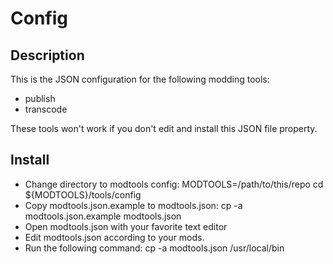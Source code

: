 # Config

## Description
This is the JSON configuration for the following modding tools:
- publish
- transcode

These tools won't work if you don't edit and install this JSON file property.

## Install
- Change directory to modtools config:
		MODTOOLS=/path/to/this/repo
		cd ${MODTOOLS}/tools/config
- Copy modtools.json.example to modtools.json:
		cp -a modtools.json.example modtools.json
- Open modtools.json with your favorite text editor
- Edit modtools.json according to your mods.
- Run the following command:
		cp -a modtools.json /usr/local/bin
